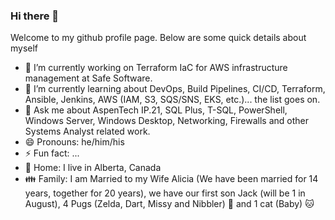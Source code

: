 ### Hi there 👋

Welcome to my github profile page. Below are some quick details about myself


- 🔭 I’m currently working on Terraform IaC for AWS infrastructure management at Safe Software.
- 🌱 I’m currently learning about DevOps, Build Pipelines, CI/CD, Terraform, Ansible, Jenkins, AWS (IAM, S3, SQS/SNS, EKS, etc.)... the list goes on.
- 💬 Ask me about AspenTech IP.21, SQL Plus, T-SQL, PowerShell, Windows Server, Windows Desktop, Networking, Firewalls and other Systems Analyst related work.
- 😄 Pronouns: he/him/his
- ⚡ Fun fact: ...
- :house_with_garden: Home: I live in Alberta, Canada
- :family: Family: I am Married to my Wife Alicia (We have been married for 14 years, together for 20 years), we have our first son Jack (will be 1 in August), 4 Pugs (Zelda, Dart, Missy and Nibbler) :dog: and 1 cat (Baby) :cat:
